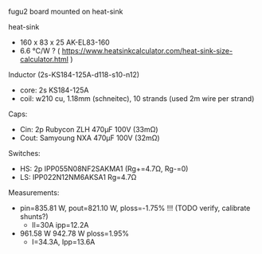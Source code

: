 fugu2 board mounted on heat-sink

heat-sink

- 160 x 83 x 25 AK-EL83-160
- 6.6 °C/W ? ( https://www.heatsinkcalculator.com/heat-sink-size-calculator.html )

Inductor (2s-KS184-125A-d118-s10-n12)
- core: 2s KS184-125A
- coil: w210 cu, 1.18mm (schneitec), 10 strands (used 2m wire per strand)

Caps:
- Cin: 2p Rubycon ZLH 470µF 100V (33mΩ)
- Cout: Samyoung NXA 470µF 100V (32mΩ)

Switches:
  - HS: 2p IPP055N08NF2SAKMA1 (Rg+=4.7Ω, Rg-=0)
  - LS: IPP022N12NM6AKSA1 Rg=4.7Ω


Measurements:
- pin=835.81 W, pout=821.10 W, ploss=-1.75%  !!!  (TODO verify, calibrate shunts?) 
  - Il=30A ipp=12.2A
- 961.58 W 942.78 W ploss=1.95%
  - I=34.3A, Ipp=13.6A